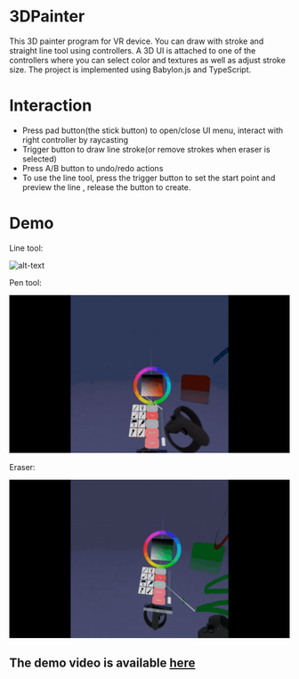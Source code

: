 # 3DPainter
This 3D painter program for VR device. You can draw with stroke and straight line tool using controllers. A 3D UI is attached to one of the controllers where you can select color and textures as well as adjust stroke size. The project is implemented using Babylon.js and TypeScript.

# Interaction
- Press pad button(the stick button) to open/close UI menu, interact with right controller by raycasting
- Trigger button to draw line stroke(or remove strokes when eraser is selected)
- Press A/B button to undo/redo actions
- To use the line tool, press the trigger button to set the start point and preview the line , release the button to create.

# Demo
Line tool: 

![alt-text](gif/line.gif)

Pen tool:

![alt-text](gif/pen.gif)

Eraser:

![alt-text](gif/eraser.gif)

## The demo video is available [here](https://youtu.be/uIzkDZDi3vw)

